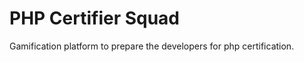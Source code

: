 PHP Certifier Squad
===================

Gamification platform to prepare the developers for php certification.
